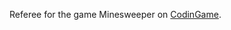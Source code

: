 Referee for the game Minesweeper on [CodinGame](https://www.codingame.com/training/medium/minesweeper-1).
